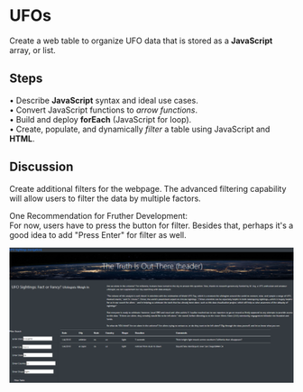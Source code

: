 # UFOs
Create a web table to organize UFO data that is stored as a **JavaScript** array, or list.

## Steps
•	Describe **JavaScript** syntax and ideal use cases. </br>
•	Convert JavaScript functions to *arrow functions*. </br>
•	Build and deploy **forEach** (JavaScript for loop). </br>
•	Create, populate, and dynamically *filter* a table using JavaScript and **HTML**. </br>

## Discussion
Create additional filters for the webpage. The advanced filtering capability will allow users to filter the data by multiple factors.</br>



One Recommendation for Fruther Development: </br>
For now, users have to press the button for filter. Besides that, perhaps it's a good idea to add "Press Enter" for filter as well.

![](web.PNG)


